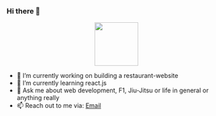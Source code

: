 ### Hi there 👋

<div id="header" align="center">
  <img src="https://media.giphy.com/media/ZEUODEtQiUZWGg6IHR/giphy.gif" width="100"/>
</div>

- 🔭 I’m currently working on building a restaurant-website
- 🌱 I’m currently learning react.js
- 💬 Ask me about web development, F1, Jiu-Jitsu or life in general or anything really
- 📫 Reach out to me via: <a href="mailto:anantb77@gmail.com">Email</a>
<!--- ⚡ Fun fact: ...-->
<!--- 👯 I’m looking to collaborate on ... -->
